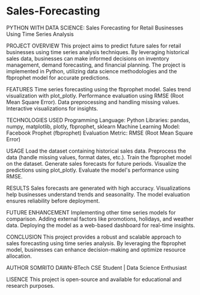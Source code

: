 # Sales-Forecasting
PYTHON WITH DATA SCIENCE: Sales Forecasting for Retail Businesses Using Time Series Analysis

PROJECT OVERVIEW
This project aims to predict future sales for retail businesses using time series analysis techniques. By leveraging historical sales data, businesses can make informed decisions on inventory management, demand forecasting, and financial planning. The project is implemented in Python, utilizing data science methodologies and the fbprophet model for accurate predictions.

FEATURES
Time series forecasting using the fbprophet model.
Sales trend visualization with plot_plotly.
Performance evaluation using RMSE (Root Mean Square Error).
Data preprocessing and handling missing values.
Interactive visualizations for insights.

TECHNOLOGIES USED
Programming Language: Python
Libraries: pandas, numpy, matplotlib, plotly, fbprophet, sklearn
Machine Learning Model: Facebook Prophet (fbprophet)
Evaluation Metric: RMSE (Root Mean Square Error)

USAGE
Load the dataset containing historical sales data.
Preprocess the data (handle missing values, format dates, etc.).
Train the fbprophet model on the dataset.
Generate sales forecasts for future periods.
Visualize the predictions using plot_plotly.
Evaluate the model's performance using RMSE.

RESULTS
Sales forecasts are generated with high accuracy.
Visualizations help businesses understand trends and seasonality.
The model evaluation ensures reliability before deployment.

FUTURE ENHANCEMENT
Implementing other time series models for comparison.
Adding external factors like promotions, holidays, and weather data.
Deploying the model as a web-based dashboard for real-time insights.

CONCLUSION
This project provides a robust and scalable approach to sales forecasting using time series analysis. By leveraging the fbprophet model, businesses can enhance decision-making and optimize resource allocation.

AUTHOR
SOMRITO DAWN-BTech CSE Student | Data Science Enthusiast

LISENCE
This project is open-source and available for educational and research purposes.
